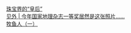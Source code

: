   
[珠宝界的“皇后”](http://www.dianyue.me/archives/848/cno01ujp3gm29m33/)  
[见外 | 今年国家地理杂志一等奖居然是这张照片…...](http://www.dianyue.me/archives/124/dwtwryc2lndcaeja/)  
[牧鱼人（一）](http://www.dianyue.me/archives/925/m4vm78drfkqmt5ds/)
